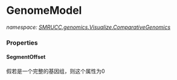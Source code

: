 ﻿# GenomeModel
_namespace: [SMRUCC.genomics.Visualize.ComparativeGenomics](./index.md)_






### Properties

#### SegmentOffset
假若是一个完整的基因组，则这个属性为0
